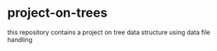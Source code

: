 # project-on-trees
this repository contains a project on tree data structure using data file handling
